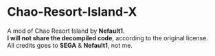 # Chao-Resort-Island-X
A mod of Chao Resort Island by **Nefault1**.  
**I will not share the decompiled code**, according to the original license.  
All credits goes to **SEGA** & **Nefault1**, not me.
